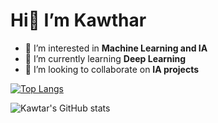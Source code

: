 <h1> Hi👋 I’m Kawthar</h1>

- 👀 I’m interested in **Machine Learning and IA**
- 🌱 I’m currently learning **Deep Learning**
- 💞️ I’m looking to collaborate on **IA projects**

[![Top Langs](https://github-readme-stats.vercel.app/api/top-langs/?username=eltarr-kawther&layout=compact&hide=jupyter%20notebook)](https://github.com/eltarr-kawther/github-readme-stats)

![Kawtar's GitHub stats](https://github-readme-stats.vercel.app/api?username=eltarr-kawther&show_icons=true&theme=radical) 


<!---
eltarr-kawther/eltarr-kawther is a ✨ special ✨ repository because its `README.md` (this file) appears on your GitHub profile.
You can click the Preview link to take a look at your changes.
--->
